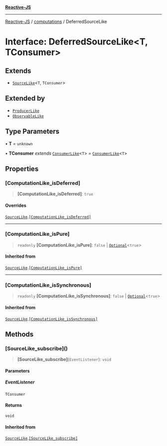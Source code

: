 [**Reactive-JS**](../../README.md)

***

[Reactive-JS](../../README.md) / [computations](../README.md) / DeferredSourceLike

# Interface: DeferredSourceLike\<T, TConsumer\>

## Extends

- [`SourceLike`](SourceLike.md)\<`T`, `TConsumer`\>

## Extended by

- [`ProducerLike`](ProducerLike.md)
- [`ObservableLike`](ObservableLike.md)

## Type Parameters

• **T** = `unknown`

• **TConsumer** *extends* [`ConsumerLike`](../../utils/interfaces/ConsumerLike.md)\<`T`\> = [`ConsumerLike`](../../utils/interfaces/ConsumerLike.md)\<`T`\>

## Properties

### \[ComputationLike\_isDeferred\]

> **\[ComputationLike\_isDeferred\]**: `true`

#### Overrides

[`SourceLike`](SourceLike.md).[`[ComputationLike_isDeferred]`](SourceLike.md#computationlike_isdeferred)

***

### \[ComputationLike\_isPure\]

> `readonly` **\[ComputationLike\_isPure\]**: `false` \| [`Optional`](../../functions/type-aliases/Optional.md)\<`true`\>

#### Inherited from

[`SourceLike`](SourceLike.md).[`[ComputationLike_isPure]`](SourceLike.md#computationlike_ispure)

***

### \[ComputationLike\_isSynchronous\]

> `readonly` **\[ComputationLike\_isSynchronous\]**: `false` \| [`Optional`](../../functions/type-aliases/Optional.md)\<`true`\>

#### Inherited from

[`SourceLike`](SourceLike.md).[`[ComputationLike_isSynchronous]`](SourceLike.md#computationlike_issynchronous)

## Methods

### \[SourceLike\_subscribe\]()

> **\[SourceLike\_subscribe\]**(`EventListener`): `void`

#### Parameters

##### EventListener

`TConsumer`

#### Returns

`void`

#### Inherited from

[`SourceLike`](SourceLike.md).[`[SourceLike_subscribe]`](SourceLike.md#sourcelike_subscribe)
